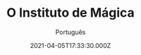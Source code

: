 ---
id: '9e374f31-a435-431e-b825-3cb21d397ba4'
type: 'movie' # Filme, Série, Anime
title: "O Instituto de Mágica"
synopsis: ["Um grupo de campistas desajustados ajuda um mago infeliz a redescobrir seu amor pela magia no “Magic Camp” da Disney, uma comédia emocionante sobre encontrar alegria e confiança na autoaceitação.",
]
originalTitle: "Magic Camp"
date: '2021-04-05T17:33:30.000Z'
update: '2021-04-05T17:33:30.000Z'
releaseDate: '2020-08-14T03:00:00.000Z'
imdb:
  rating: '6.3' # 8.5
  id: '' # tt0470752
duration: '1h 40 Min'
trailer:
  urls: [
    'ikwHWX-ZWnc',
  ]
tags: ['1080p']
genre: ['Comédia', 'Fantasia'] #
quality: 'WEBRip' # BluRay, WEB-DL, HDTV, WEB-DL4K, WEB-DLe
format: 'Mkv' # MKV, MP4, TS
audio: 'Português, Inglês' # Dublado, Legendado, Dual Audio, Dub & Leg
subtitle: 'Português' # Português, inglês,
size: '6.63 GB' # 4.8 GB
audioQuality: 10
videoQuality: 10
directors: []
#  - name: 'Lana Wachowski'
#    image: ''
#  - name: 'Lilly Wachowski'
#    image: ''
cast: []
#  - name: 'Keanu Reeves'
#    image: ''
#    characterName: 'Neo'
writers: []
#  - name: ''
#    image: ''
maturityRating:
  age: '' # L , 10, 12, 14, 16, 18
  topics: [''] # Violence, Illegal drugs, Inappropriate Language, Legal Drugs, Sexual Content, Extreme Violence
###########################################
download:
  
  - url: 'magnet:?xt=urn:btih:7474c16cb58bb1b52d603c2dffb8ff4fd7cd72c7&dn=O.Instituto.de.Magica.2020.1080p.DSNP.WEBRip.DDP5.1.x264.DUAL-TDF&tr=udp%3a%2f%2ftracker.opentrackr.org%3a1337%2fannounce&tr=udp%3a%2f%2ftracker.openbittorrent.com%3a80%2fannounce&tr=udp%3a%2f%2ftracker.trackerfix.com%3a80%2fannounce&tr=udp%3a%2f%2ftracker.coppersurfer.tk%3a6969%2fannounce&tr=udp%3a%2f%2ftracker.leechers-paradise.org%3a6969%2fannounce&tr=udp%3a%2f%2feddie4.nl%3a6969%2fannounce&tr=udp%3a%2f%2fp4p.arenabg.com%3a1337%2fannounce&tr=udp%3a%2f%2fexplodie.org%3a6969%2fannounce&tr=udp%3a%2f%2fzer0day.ch%3a1337%2fannounce'
    resolution: '1080p' # 720p, 1080p, 4K,
    audio: 'Dual Áudio' # Dublado, Legendado, Dual Audio
    size: '' # 4.8 GB
    quality: '' # BluRay, WEB-DL
    format: '' # MKV
images:
  cover: '/assets/movies/o-instituto-de-magica.jpg'
  background: '/assets/movies/'
---